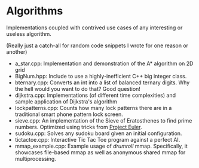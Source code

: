 Algorithms
==========

Implementations coupled with contrived use cases of any interesting or useless
algorithm.

(Really just a catch-all for random code snippets I wrote for one reason or
another)

- a\_star.cpp: Implementation and demonstration of the A\* algorithm on 2D grid
- BigNum.hpp: Include to use a highly-inefficient C++ big integer class.
- bternary.cpp: Converts an int into a list of balanced ternary digits. Why the hell would you want to do that? Good question!
- dijkstra.cpp: Implementations (of different time complexities) and sample application of Dijkstra's algorithm
- lockpatterns.cpp: Counts how many lock patterns there are in a traditional smart phone pattern lock screen.
- sieve.cpp: An implementation of the Sieve of Eratosthenes to find prime numbers. Optimized using tricks from [Project Euler](https://github.com/EaterOA/Euler).
- sudoku.cpp: Solves any sudoku board given an initial configuration.
- tictactoe.cpp: Interactive Tic Tac Toe program against a perfect AI.
- mmap_example.cpp: Example usage of *drumroll* mmap. Specifically, it showcases file-based mmap as well as anonymous shared mmap for multiprocessing.
